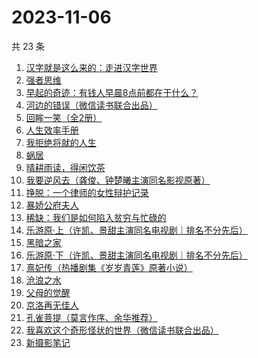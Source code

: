 # 2023-11-06

共 23 条

<!-- BEGIN WEREAD -->
<!-- 最后更新时间 2023-11-06 06:03:00 +0800 -->
1. [汉字就是这么来的：走进汉字世界](https://weread.qq.com/web/bookDetail/70132170720a2d9c7019313)
1. [强者思维](https://weread.qq.com/web/bookDetail/6fc32eb0813ab8305g011b01)
1. [早起的奇迹：有钱人早晨8点前都在干什么？](https://weread.qq.com/web/bookDetail/0bb32090813ab7e9eg011a71)
1. [河边的错误（微信读书联合出品）](https://weread.qq.com/web/bookDetail/e7f32350813ab8475g0126a1)
1. [回眸一笑（全2册）](https://weread.qq.com/web/bookDetail/18032310813ab8415g019b91)
1. [人生效率手册](https://weread.qq.com/web/bookDetail/55d32af0813ab83bag01875d)
1. [我拒绝将就的人生](https://weread.qq.com/web/bookDetail/62b32fc071f202bc62b8634)
1. [蜗居](https://weread.qq.com/web/bookDetail/d7932200813ab6ffeg016c0e)
1. [晴耕雨读，得闲饮茶](https://weread.qq.com/web/bookDetail/e39320b0813ab8447g0133f8)
1. [我要逆风去（龚俊、钟楚曦主演同名影视原著）](https://weread.qq.com/web/bookDetail/79d32340813ab83b2g0125c0)
1. [挣脱：一个律师的女性辩护记录](https://weread.qq.com/web/bookDetail/7a532e50813ab7fedg010cfc)
1. [暴娇公府夫人](https://weread.qq.com/web/bookDetail/25532c80813ab7d71g015c2c)
1. [稀缺：我们是如何陷入贫穷与忙碌的](https://weread.qq.com/web/bookDetail/36b321405d05b236bb0ce7d)
1. [乐游原·上（许凯、景甜主演同名电视剧｜排名不分先后）](https://weread.qq.com/web/bookDetail/afa32a40813ab7da9g0161bf)
1. [黑暗之家](https://weread.qq.com/web/bookDetail/b5a321b0813ab83e8g0113fa)
1. [乐游原·下（许凯、景甜主演同名电视剧｜排名不分先后）](https://weread.qq.com/web/bookDetail/cc4328b0813ab840eg019bc6)
1. [熹妃传（热播剧集《岁岁青莲》原著小说）](https://weread.qq.com/web/bookDetail/a7d326d0813ab8409g01957a)
1. [沧浪之水](https://weread.qq.com/web/bookDetail/7c632ef05a49197c62b53f0)
1. [父母的觉醒](https://weread.qq.com/web/bookDetail/84132250538783841807d5c)
1. [京洛再无佳人](https://weread.qq.com/web/bookDetail/fb032b70715b116dfb0434c)
1. [孔雀菩提（莫言作序、余华推荐）](https://weread.qq.com/web/bookDetail/c4132430813ab81e7g012ad2)
1. [我喜欢这个奇形怪状的世界（微信读书联合出品）](https://weread.qq.com/web/bookDetail/17532b00813ab8416g014dc0)
1. [新摄影笔记](https://weread.qq.com/web/bookDetail/3d4322207265c45f3d40a55)
<!-- END WEREAD -->